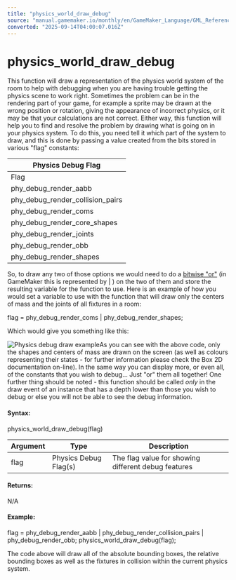 ```yaml
---
title: "physics_world_draw_debug"
source: "manual.gamemaker.io/monthly/en/GameMaker_Language/GML_Reference/Physics/The_Physics_World/physics_world_draw_debug.htm"
converted: "2025-09-14T04:00:07.016Z"
---
```


# physics\_world\_draw\_debug

This function will draw a representation of the physics world system of the room to help with debugging when you are having trouble getting the physics scene to work right. Sometimes the problem can be in the rendering part of your game, for example a sprite may be drawn at the wrong position or rotation, giving the appearance of incorrect physics, or it may be that your calculations are not correct. Either way, this function will help you to find and resolve the problem by drawing what is going on in your physics system. To do this, you need tell it which part of the system to draw, and this is done by passing a value created from the bits stored in various "flag" constants:

| Physics Debug Flag |
| --- |
| Flag | Description |
| phy_debug_render_aabb | This shows the absolute bounding box of each fixture in relation to the room axis |
| phy_debug_render_collision_pairs | This will show any fixtures that are currently in collision |
| phy_debug_render_coms | This marks the center of mass of each fixture in the room |
| phy_debug_render_core_shapes | Shows the basic shapes that make up the fixtures in the room |
| phy_debug_render_joints | This will draw each of the joints of all fixtures in the room |
| phy_debug_render_obb | This shows the relative bounding box for the fixtures in the room |
| phy_debug_render_shapes | This shows the actual shapes that make up fixtures within the room |

So, to draw any two of those options we would need to do a [bitwise "or"](../../../../Additional_Information/Bitwise_Operators.md) (in GameMaker this is represented by | ) on the two of them and store the resulting variable for the function to use. Here is an example of how you would set a variable to use with the function that will draw only the centers of mass and the joints of all fixtures in a room:

flag = phy\_debug\_render\_coms | phy\_debug\_render\_shapes;

Which would give you something like this:

![Physics debug draw example](../../../../assets/Images/Scripting_Reference/GML/Reference/Physics/physics_draw_debug_image.png)As you can see with the above code, only the shapes and centers of mass are drawn on the screen (as well as colours representing their states - for further information please check the Box 2D documentation on-line). In the same way you can display more, or even all, of the constants that you wish to debug... Just "or" them all together! One further thing should be noted - this function should be called _only_ in the draw event of an instance that has a depth lower than those you wish to debug or else you will not be able to see the debug information.

#### Syntax:

physics\_world\_draw\_debug(flag)

| Argument | Type | Description |
| --- | --- | --- |
| flag | Physics Debug Flag(s) | The flag value for showing different debug features |

#### Returns:

N/A

#### Example:

flag = phy\_debug\_render\_aabb | phy\_debug\_render\_collision\_pairs | phy\_debug\_render\_obb;
physics\_world\_draw\_debug(flag);

The code above will draw all of the absolute bounding boxes, the relative bounding boxes as well as the fixtures in collision within the current physics system.
